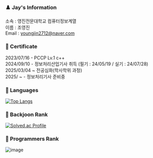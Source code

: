 ### ♟️ Jay's Information
소속 : 영진전문대학교 컴퓨터정보계열<br>
이름 : 조영진<br>
Email : youngjin2712@naver.com<br>

### 🏅 Certificate
2023/07/16 - PCCP Lv.1 c++ <br>
2024/09/10 - 정보처리산업기사 취득 (필기 : 24/05/19 / 실기 : 24/07/28)<br>
2025/03/04 ~ 전공심화(학사학위 과정) <br>
2025/ ~    - 정보처리기사 준비중

### 💬 Languages
[![Top Langs](https://github-readme-stats.vercel.app/api/top-langs/?username=0-0Jay&hide=jupyternotebook)](https://github.com/0_0Jay/github-readme-stats)

### 🏅 Backjoon Rank
[![Solved.ac Profile](http://mazassumnida.wtf/api/v2/generate_badge?boj=youngjin2712)](https://solved.ac/youngjin2712/)

### 🏅 Programmers Rank
![image](https://github.com/user-attachments/assets/a4aae442-9045-4132-9ceb-d7e13e9b4e99)
